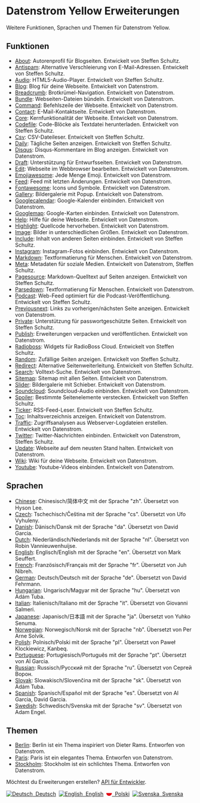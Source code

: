 # Datenstrom Yellow Erweiterungen

Weitere Funktionen, Sprachen und Themen für Datenstrom Yellow.

## Funktionen

* [About](https://github.com/schulle4u/yellow-extensions-schulle4u/tree/master/about/README-de.md):
  Autorenprofil für Blogseiten. Entwickelt von Steffen Schultz.
* [Antispam](https://github.com/schulle4u/yellow-extensions-schulle4u/tree/master/antispam/README-de.md):
  Alternative Verschleierung von E-Mail-Adressen. Entwickelt von Steffen Schultz.
* [Audio](https://github.com/schulle4u/yellow-extensions-schulle4u/tree/master/audio/README-de.md):
  HTML5-Audio-Player. Entwickelt von Steffen Schultz.
* [Blog](https://github.com/datenstrom/yellow-extensions/tree/master/source/blog/README-de.md): 
  Blog für deine Webseite. Entwickelt von Datenstrom.
* [Breadcrumb](https://github.com/datenstrom/yellow-extensions/tree/master/source/breadcrumb/README-de.md): 
  Brotkrümel-Navigation. Entwickelt von Datenstrom.
* [Bundle](https://github.com/datenstrom/yellow-extensions/tree/master/source/bundle/README-de.md): 
  Webseiten-Dateien bündeln. Entwickelt von Datenstrom.
* [Command](https://github.com/datenstrom/yellow-extensions/tree/master/source/command/README-de.md): 
  Befehlszeile der Webseite. Entwickelt von Datenstrom.
* [Contact](https://github.com/datenstrom/yellow-extensions/tree/master/source/contact/README-de.md): 
  E-Mail-Kontaktseite. Entwickelt von Datenstrom.
* [Core](https://github.com/datenstrom/yellow-extensions/tree/master/source/core/README-de.md): 
  Kernfunktionalität der Webseite. Entwickelt von Datenstrom.
* [Codefile](https://github.com/schulle4u/yellow-extensions-schulle4u/tree/master/codefile): 
  Code-Blöcke als Textdatei herunterladen. Entwickelt von Steffen Schultz.
* [Csv](https://github.com/schulle4u/yellow-extensions-schulle4u/tree/master/csv/README-de.md):
  CSV-Dateileser. Entwickelt von Steffen Schultz.
* [Daily](https://github.com/schulle4u/yellow-extensions-schulle4u/tree/master/daily): 
  Tägliche Seiten anzeigen. Entwickelt von Steffen Schultz.
* [Disqus](https://github.com/datenstrom/yellow-extensions/tree/master/source/disqus/README-de.md): 
  Disqus-Kommentare im Blog anzeigen. Entwickelt von Datenstrom.
* [Draft](https://github.com/datenstrom/yellow-extensions/tree/master/source/draft/README-de.md): 
  Unterstützung für Entwurfsseiten. Entwickelt von Datenstrom.
* [Edit](https://github.com/datenstrom/yellow-extensions/tree/master/source/edit/README-de.md): 
  Webseite im Webbrowser bearbeiten. Entwickelt von Datenstrom.
* [Emojiawesome](https://github.com/datenstrom/yellow-extensions/tree/master/source/emojiawesome/README-de.md): 
  Jede Menge Emoji. Entwickelt von Datenstrom.
* [Feed](https://github.com/datenstrom/yellow-extensions/tree/master/source/feed/README-de.md): 
  Feed mit letzten Änderungen. Entwickelt von Datenstrom.
* [Fontawesome](https://github.com/datenstrom/yellow-extensions/tree/master/source/fontawesome/README-de.md): 
  Icons und Symbole. Entwickelt von Datenstrom.
* [Gallery](https://github.com/datenstrom/yellow-extensions/tree/master/source/gallery/README-de.md): 
  Bildergalerie mit Popup. Entwickelt von Datenstrom.
* [Googlecalendar](https://github.com/datenstrom/yellow-extensions/tree/master/source/googlecalendar/README-de.md): 
  Google-Kalender einbinden. Entwickelt von Datenstrom.
* [Googlemap](https://github.com/datenstrom/yellow-extensions/tree/master/source/googlemap/README-de.md): 
  Google-Karten einbinden. Entwickelt von Datenstrom.
* [Help](https://github.com/datenstrom/yellow-extensions/tree/master/source/help/README-de.md): 
  Hilfe für deine Webseite. Entwickelt von Datenstrom.
* [Highlight](https://github.com/datenstrom/yellow-extensions/tree/master/source/highlight/README-de.md): 
  Quellcode hervorheben. Entwickelt von Datenstrom.
* [Image](https://github.com/datenstrom/yellow-extensions/tree/master/source/image/README-de.md): 
  Bilder in unterschiedlichen Größen. Entwickelt von Datenstrom.
* [Include](https://github.com/schulle4u/yellow-extensions-schulle4u/tree/master/include/README-de.md): 
  Inhalt von anderen Seiten einbinden. Entwickelt von Steffen Schultz.
* [Instagram](https://github.com/datenstrom/yellow-extensions/tree/master/source/instagram/README-de.md): 
  Instagram-Fotos einbinden. Entwickelt von Datenstrom.
* [Markdown](https://github.com/datenstrom/yellow-extensions/tree/master/source/markdown/README-de.md): 
  Textformatierung für Menschen. Entwickelt von Datenstrom.
* [Meta](https://github.com/datenstrom/yellow-extensions/tree/master/source/meta/README-de.md):
  Metadaten für soziale Medien. Entwickelt von Datenstrom, Steffen Schultz.
* [Pagesource](https://github.com/schulle4u/yellow-extensions-schulle4u/tree/master/pagesource/README-de.md): 
  Markdown-Quelltext auf Seiten anzeigen. Entwickelt von Steffen Schultz.
* [Parsedown](https://github.com/datenstrom/yellow-extensions/tree/master/source/parsedown/README-de.md): 
  Textformatierung für Menschen. Entwickelt von Datenstrom.
* [Podcast](https://github.com/schulle4u/yellow-extensions-schulle4u/tree/master/podcast/README-de.md): 
  Web-Feed optimiert für die Podcast-Veröffentlichung. Entwickelt von Steffen Schultz.
* [Previousnext](https://github.com/datenstrom/yellow-extensions/tree/master/source/previousnext/README-de.md): 
  Links zu vorherigen/nächsten Seite anzeigen. Entwickelt von Datenstrom.
* [Private](https://github.com/schulle4u/yellow-extensions-schulle4u/tree/master/private/README-de.md): 
  Unterstützung für passwortgeschützte Seiten. Entwickelt von Steffen Schultz.
* [Publish](https://github.com/datenstrom/yellow-extensions/tree/master/source/publish/README-de.md): 
  Erweiterungen verpacken und veröffentlichen. Entwickelt von Datenstrom.
* [Radioboss](https://github.com/schulle4u/yellow-extensions-schulle4u/tree/master/radioboss/README-de.md): 
  Widgets für RadioBoss Cloud. Entwickelt von Steffen Schultz.
* [Random](https://github.com/schulle4u/yellow-extensions-schulle4u/tree/master/random/README-de.md): 
  Zufällige Seiten anzeigen. Entwickelt von Steffen Schultz.
* [Redirect](https://github.com/schulle4u/yellow-extensions-schulle4u/tree/master/redirect/README-de.md): 
  Alternative Seitenweiterleitung. Entwickelt von Steffen Schultz.
* [Search](https://github.com/datenstrom/yellow-extensions/tree/master/source/search/README-de.md): 
  Volltext-Suche. Entwickelt von Datenstrom.
* [Sitemap](https://github.com/datenstrom/yellow-extensions/tree/master/source/sitemap/README-de.md): 
  Sitemap mit allen Seiten. Entwickelt von Datenstrom.
* [Slider](https://github.com/datenstrom/yellow-extensions/tree/master/source/slider/README-de.md): 
  Bildergalerie mit Schieber. Entwickelt von Datenstrom.
* [Soundcloud](https://github.com/datenstrom/yellow-extensions/tree/master/source/soundcloud/README-de.md): 
  Soundcloud-Audio einbinden. Entwickelt von Datenstrom.
* [Spoiler](https://github.com/schulle4u/yellow-extensions-schulle4u/tree/master/spoiler/README-de.md):
  Bestimmte Seitenelemente verstecken. Entwickelt von Steffen Schultz.
* [Ticker](https://github.com/schulle4u/yellow-extensions-schulle4u/tree/master/ticker/README-de.md): 
  RSS-Feed-Leser. Entwickelt von Steffen Schultz.
* [Toc](https://github.com/datenstrom/yellow-extensions/tree/master/source/toc/README-de.md): 
  Inhaltsverzeichnis anzeigen. Entwickelt von Datenstrom.
* [Traffic](https://github.com/datenstrom/yellow-extensions/tree/master/source/traffic/README-de.md): 
  Zugriffsanalysen aus Webserver-Logdateien erstellen. Entwickelt von Datenstrom.
* [Twitter](https://github.com/datenstrom/yellow-extensions/tree/master/source/twitter/README-de.md): 
  Twitter-Nachrichten einbinden. Entwickelt von Datenstrom, Steffen Schultz.
* [Update](https://github.com/datenstrom/yellow-extensions/tree/master/source/update/README-de.md): 
  Webseite auf dem neusten Stand halten. Entwickelt von Datenstrom.
* [Wiki](https://github.com/datenstrom/yellow-extensions/tree/master/source/wiki/README-de.md): 
  Wiki für deine Webseite. Entwickelt von Datenstrom.
* [Youtube](https://github.com/datenstrom/yellow-extensions/tree/master/source/youtube/README-de.md): 
  Youtube-Videos einbinden. Entwickelt von Datenstrom.

## Sprachen

* [Chinese](https://github.com/datenstrom/yellow-extensions/tree/master/source/chinese): Chinesisch/简体中文 mit der Sprache "zh". Übersetzt von Hyson Lee.
* [Czech](https://github.com/datenstrom/yellow-extensions/tree/master/source/czech): Tschechisch/Čeština mit der Sprache "cs". Übersetzt von Ufo Vyhuleny.
* [Danish](https://github.com/datenstrom/yellow-extensions/tree/master/source/danish): Dänisch/Dansk mit der Sprache "da". Übersetzt von David Garcia.
* [Dutch](https://github.com/datenstrom/yellow-extensions/tree/master/source/dutch): Niederländisch/Nederlands mit der Sprache "nl". Übersetzt von Robin Vannieuwenhuijse.
* [English](https://github.com/datenstrom/yellow-extensions/tree/master/source/english): Englisch/English mit der Sprache "en". Übersetzt von Mark Seuffert.
* [French](https://github.com/datenstrom/yellow-extensions/tree/master/source/french): Französisch/Français mit der Sprache "fr". Übersetzt von Juh Nibreh.
* [German](https://github.com/datenstrom/yellow-extensions/tree/master/source/german): Deutsch/Deutsch mit der Sprache "de". Übersetzt von David Fehrmann.
* [Hungarian](https://github.com/datenstrom/yellow-extensions/tree/master/source/hungarian): Ungarisch/Magyar mit der Sprache "hu". Übersetzt von Ádám Tuba.
* [Italian](https://github.com/datenstrom/yellow-extensions/tree/master/source/italian): Italienisch/Italiano mit der Sprache "it". Übersetzt von Giovanni Salmeri.
* [Japanese](https://github.com/datenstrom/yellow-extensions/tree/master/source/japanese): Japanisch/日本語 mit der Sprache "ja". Übersetzt von Yuhko Senuma.
* [Norwegian](https://github.com/datenstrom/yellow-extensions/tree/master/source/norwegian): Norwegisch/Norsk mit der Sprache "nb". Übersetzt von Per Arne Solvik.
* [Polish](https://github.com/datenstrom/yellow-extensions/tree/master/source/polish): Polnisch/Polski mit der Sprache "pl". Übersetzt von Paweł Klockiewicz, Kanbeq.
* [Portuguese](https://github.com/datenstrom/yellow-extensions/tree/master/source/portuguese): Portugiesisch/Português mit der Sprache "pt". Übersetzt von Al Garcia.
* [Russian](https://github.com/datenstrom/yellow-extensions/tree/master/source/russian): Russisch/Русский mit der Sprache "ru". Übersetzt von Сергей Ворон.
* [Slovak](https://github.com/datenstrom/yellow-extensions/tree/master/source/slovak): Slowakisch/Slovenčina mit der Sprache "sk". Übersetzt von Ádám Tuba.
* [Spanish](https://github.com/datenstrom/yellow-extensions/tree/master/source/spanish): Spanisch/Español mit der Sprache "es". Übersetzt von Al Garcia, David Garcia.
* [Swedish](https://github.com/datenstrom/yellow-extensions/tree/master/source/swedish): Schwedisch/Svenska mit der Sprache "sv". Übersetzt von Adam Engel.

## Themen

* [Berlin](https://github.com/datenstrom/yellow-extensions/tree/master/source/berlin/README-de.md): 
  Berlin ist ein Thema inspiriert von Dieter Rams. Entworfen von Datenstrom.
* [Paris](https://github.com/datenstrom/yellow-extensions/tree/master/source/paris/README-de.md): 
  Paris ist ein elegantes Thema. Entworfen von Datenstrom.
* [Stockholm](https://github.com/datenstrom/yellow-extensions/tree/master/source/stockholm/README-de.md): 
  Stockholm ist ein schlichtes Thema. Entworfen von Datenstrom.

Möchtest du Erweiterungen erstellen? [API für Entwickler](https://datenstrom.se/de/yellow/help/api-for-developers).

<p>
<a href="README-de.md"><img src="https://raw.githubusercontent.com/datenstrom/yellow-extensions/master/source/help/language-de.png" width="15" height="15" alt="Deutsch">&nbsp; Deutsch</a>&nbsp;
<a href="README.md"><img src="https://raw.githubusercontent.com/datenstrom/yellow-extensions/master/source/help/language-en.png" width="15" height="15" alt="English">&nbsp; English</a>&nbsp;
<a href="README-pl.md"><img src="https://raw.githubusercontent.com/datenstrom/yellow-extensions/master/source/help/language-pl.png" width="15" height="15" alt="Polski">&nbsp; Polski</a>&nbsp;
<a href="README-sv.md"><img src="https://raw.githubusercontent.com/datenstrom/yellow-extensions/master/source/help/language-sv.png" width="15" height="15" alt="Svenska">&nbsp; Svenska</a>&nbsp;
</p>
